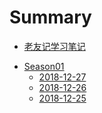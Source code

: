 # Summary

* [老友记学习笔记](README.md)

- [Season01]()
  - [2018-12-27](./Season01/2018-12-27.md)
  - [2018-12-26](./Season01/2018-12-26.md)
  - [2018-12-25](./Season01/2018-12-25.md)
